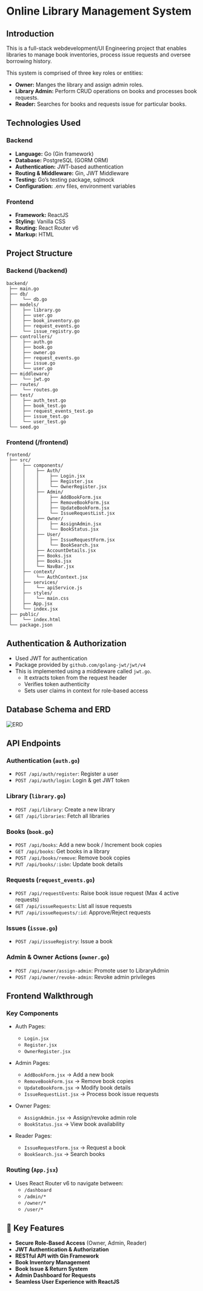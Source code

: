 # Online Library Management System

## Introduction
This is a full-stack webdevelopment/UI Engineering project that enables libraries to manage book inventories, process issue requests and oversee borrowing history.

This system is comprised of three key roles or entities:
- **Owner:** Manges the library and assign admin roles.
- **Library Admin:** Perform CRUD operations on books and processes book requests.
- **Reader:** Searches for books and requests issue for particular books.

## Technologies Used
### Backend
- **Language:** Go (Gin framework)
- **Database:** PostgreSQL (GORM ORM)
- **Authentication:** JWT-based authentication
- **Routing & Middleware:** Gin, JWT Middleware
- **Testing:** Go’s testing package, sqlmock
- **Configuration:** .env files, environment variables

### Frontend
- **Framework:** ReactJS
- **Styling:** Vanilla CSS
- **Routing:** React Router v6
- **Markup:** HTML

## Project Structure
### Backend (/backend)
```
backend/
 ├── main.go
 ├── db/
 │    └── db.go
 ├── models/
 │    ├── library.go
 │    ├── user.go
 │    ├── book_inventory.go
 │    ├── request_events.go
 │    └── issue_registry.go
 ├── controllers/
 │    ├── auth.go
 │    ├── book.go
 │    ├── owner.go
 │    ├── request_events.go
 │    ├── issue.go
 │    └── user.go
 ├── middleware/
 │    └── jwt.go
 ├── routes/
 │    └── routes.go
 ├── test/
 │    ├── auth_test.go
 │    ├── book_test.go
 │    ├── request_events_test.go
 │    ├── issue_test.go
 │    └── user_test.go
 └── seed.go
```


### Frontend (/frontend)

```
frontend/
 ├── src/
 │    ├── components/
 │    │    ├── Auth/
 │    │    │    ├── Login.jsx
 │    │    │    ├── Register.jsx
 │    │    │    └── OwnerRegister.jsx
 │    │    ├── Admin/
 │    │    │    ├── AddBookForm.jsx
 │    │    │    ├── RemoveBookForm.jsx
 │    │    │    ├── UpdateBookForm.jsx
 │    │    │    └── IssueRequestList.jsx
 │    │    ├── Owner/
 │    │    │    ├── AssignAdmin.jsx
 │    │    │    └── BookStatus.jsx
 │    │    ├── User/
 │    │    │    ├── IssueRequestForm.jsx
 │    │    │    └── BookSearch.jsx
 │    │    ├── AccountDetails.jsx
 │    │    ├── Books.jsx
 │    │    ├── Books.jsx
 │    │    └── NavBar.jsx
 │    ├── context/
 │    │    └── AuthContext.jsx
 │    ├── services/
 │    │    └── apiService.js
 │    ├── styles/
 │    │    └── main.css
 │    ├── App.jsx
 │    └── index.jsx
 ├── public/
 │    └── index.html
 └── package.json
```

## Authentication & Authorization
- Used JWT for authentication 
- Package provided by `github.com/golang-jwt/jwt/v4`
- This is implemented using a middleware called `jwt.go`. 
    - It extracts token from the request header
    - Verifies token authenticity
    - Sets user claims in context for role-based access

## Database Schema and ERD

![ERD](./img/er.png)

## API Endpoints
### Authentication (`auth.go`)
- `POST /api/auth/register`: Register a user
- `POST /api/auth/login`: Login & get JWT token

### Library (`library.go`)
- `POST /api/library`: Create a new library
- `GET /api/libraries`: Fetch all libraries

### Books (`book.go`)
- `POST /api/books`: Add a new book / Increment book copies
- `GET /api/books`: Get books in a library
- `POST /api/books/remove`: Remove book copies
- `PUT /api/books/:isbn`: Update book details

### Requests (`request_events.go`)
- `POST /api/requestEvents`: Raise book issue request (Max 4 active requests)
- `GET /api/issueRequests`: List all issue requests
- `PUT /api/issueRequests/:id`: Approve/Reject requests

### Issues (`issue.go`)
- `POST /api/issueRegistry`: Issue a book

### Admin & Owner Actions (`owner.go`)
- `POST /api/owner/assign-admin`: Promote user to LibraryAdmin
- `POST /api/owner/revoke-admin`: Revoke admin privileges


## Frontend Walkthrough
### Key Components
- Auth Pages:
  - `Login.jsx`
  - `Register.jsx`
  - `OwnerRegister.jsx`

- Admin Pages:
  - `AddBookForm.jsx` → Add a new book
  - `RemoveBookForm.jsx` → Remove book copies
  - `UpdateBookForm.jsx` → Modify book details
  - `IssueRequestList.jsx` → Process book issue requests

- Owner Pages:
  - `AssignAdmin.jsx` → Assign/revoke admin role
  - `BookStatus.jsx` → View book availability

- Reader Pages:
  - `IssueRequestForm.jsx` → Request a book
  - `BookSearch.jsx` → Search books

### Routing (`App.jsx`)
- Uses React Router v6 to navigate between:
  - `/dashboard`
  - `/admin/*`
  - `/owner/*`
  - `/user/*`


## **📌 Key Features**
- **Secure Role-Based Access** (Owner, Admin, Reader)  
- **JWT Authentication & Authorization**  
- **RESTful API with Gin Framework**  
- **Book Inventory Management**  
- **Book Issue & Return System**  
- **Admin Dashboard for Requests**  
- **Seamless User Experience with ReactJS**  
